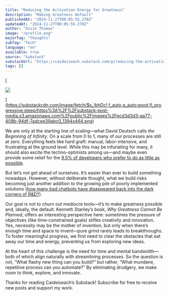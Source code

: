 ```yaml
---
title: "Reducing the Activation Energy for Greatness"
description: "Making Greatness Default"
publishedAt: "2024-11-27T00:05:55.278Z"
updatedAt: "2024-11-27T00:05:55.278Z"
author: "Oisín Thomas"
image: "/profile.png"
majorTag: "Thoughts"
subTag: "Tech"
language: "en"
available: true
source: "Substack"
substackUrl: "https://caideiseach.substack.com/p/reducing-the-activation-energy-for-greatness"
tags: []
---
```


[

![](https://substack-post-media.s3.amazonaws.com/public/images/ecd3d3d3-aa77-408b-94df-7adcee39abc0_1394x464.png)



](https://substackcdn.com/image/fetch/$s_!bhDc!,f_auto,q_auto:good,fl_progressive:steep/https%3A%2F%2Fsubstack-post-media.s3.amazonaws.com%2Fpublic%2Fimages%2Fecd3d3d3-aa77-408b-94df-7adcee39abc0_1394x464.png)

We are only at the starting line of scaling—what David Deutsch calls _the Beginning of Infinity_. On a scale from 0 to 1, many of our processes are still at zero. Everything feels like hard graft: manual, labor-intensive, and frustrating at the ground level. While this may be infuriating for many, it should also excite the techno-optimists among us—and maybe even provide some relief for the [9.5% of developers who prefer to do as little as possible](https://threadreaderapp.com/thread/1859290734257635439.html).

But let’s not get ahead of ourselves. It’s easier than ever to build something nowadays. However, without deliberate thought, what we build risks becoming just another addition to the growing pile of poorly implemented solutions ([how many bad chatbots have disappeared back into the dark corners of R&D?](https://www.theregister.com/2024/01/23/dpd_chatbot_goes_rogue)).

Our goal is not to churn out mediocre tools—it’s to make greatness possible and, ideally, the default. Kenneth Stanley’s book, _Why Greatness Cannot Be Planned_, offers an interesting perspective here: sometimes the pressure of objectives (like time-constrained goals) stifles creativity and innovation. Yes, necessity may be the mother of invention, but only when there’s enough time and space to invent—pure grind rarely leads to breakthroughs. To foster meaningful progress, we first need to clear the obstacles that eat away our time and energy, preventing us from exploring new ideas.

At the heart of this challenge is the need for time and mental bandwidth—both of which align naturally with streamlining processes. So the question is not, “What flashy new thing can you build?” but rather, “What mundane, repetitive process can you automate?” By eliminating drudgery, we make room to think, explore, and innovate.

Thanks for reading Caideiseach’s Substack! Subscribe for free to receive new posts and support my work.
